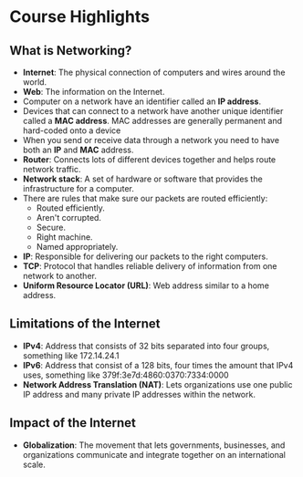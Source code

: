 # Course Highlights

## What is Networking?

* **Internet**: The physical connection of computers and wires around the world.
* **Web**: The information on the Internet.
* Computer on a network have an identifier called an **IP address**.
* Devices that can connect to a network have
another unique identifier called a **MAC address**.
MAC addresses are generally permanent and hard-coded onto a device
* When you send or receive data through a network you need to have both an **IP** and **MAC** address.
* **Router**: Connects lots of different devices together and helps route network traffic.
* **Network stack**: A set of hardware or software that provides the infrastructure for a computer.
* There are rules that make sure our packets are routed efficiently:
  * Routed efficiently.
  * Aren't corrupted.
  * Secure.
  * Right machine.
  * Named appropriately.
* **IP**: Responsible for delivering our packets to the right computers.
* **TCP**: Protocol that handles reliable delivery of information from one network to another. 
* **Uniform Resource Locator (URL)**: Web address similar to a home address.

## Limitations of the Internet

* **IPv4**: Address that consists of 32 bits separated into four groups, something like 172.14.24.1
* **IPv6**: Address that consist of a 128 bits, four times the amount that IPv4 uses, something like 379f:3e7d:4860:0370:7334:0000
* **Network Address Translation (NAT)**: Lets organizations use one public IP address and many private IP addresses within the network.

## Impact of the Internet

* **Globalization**: The movement that lets governments, businesses, and organizations communicate and integrate together on an international scale.